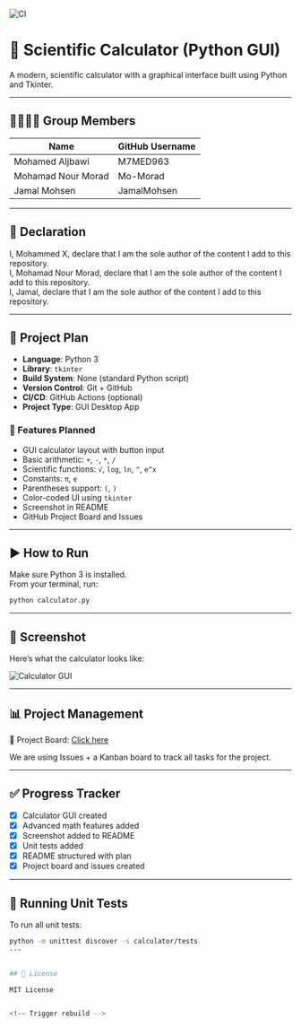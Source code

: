 ![CI](https://github.com/Mo-Morad/cli-calc-python/actions/workflows/python-ci.yml/badge.svg)

# 🧮 Scientific Calculator (Python GUI)

A modern, scientific calculator with a graphical interface built using Python and Tkinter.

---

## 👨‍👩‍👧‍👦 Group Members

| Name              | GitHub Username        |
|-------------------|------------------------|
| Mohamed Aljbawi   | M7MED963               |
| Mohamad Nour Morad| Mo-Morad               |
| Jamal Mohsen      | JamalMohsen            |

---

## 📜 Declaration

I, Mohammed X, declare that I am the sole author of the content I add to this repository.  
I, Mohamad Nour Morad, declare that I am the sole author of the content I add to this repository.  
I, Jamal, declare that I am the sole author of the content I add to this repository.  

---

## 📌 Project Plan

- **Language**: Python 3
- **Library**: `tkinter`
- **Build System**: None (standard Python script)
- **Version Control**: Git + GitHub
- **CI/CD**: GitHub Actions (optional)
- **Project Type**: GUI Desktop App

### 🔧 Features Planned

- GUI calculator layout with button input
- Basic arithmetic: `+`, `-`, `*`, `/`
- Scientific functions: `√`, `log`, `ln`, `^`, `e^x`
- Constants: `π`, `e`
- Parentheses support: `(`, `)`
- Color-coded UI using `tkinter`
- Screenshot in README
- GitHub Project Board and Issues

---

## ▶️ How to Run

Make sure Python 3 is installed.  
From your terminal, run:

```bash
python calculator.py
```

---

## 📸 Screenshot

Here’s what the calculator looks like:

![Calculator GUI](calculator-screenshot.png)

---

## 📊 Project Management

🔗 Project Board: [Click here](https://github.com/M7MED963/scientific-calculator/projects/1)


We are using Issues + a Kanban board to track all tasks for the project.

---

## ✅ Progress Tracker

- [x] Calculator GUI created
- [x] Advanced math features added
- [x] Screenshot added to README
- [x] Unit tests added
- [x] README structured with plan
- [x] Project board and issues created

---

## 🧪 Running Unit Tests

To run all unit tests:

```bash
python -m unittest discover -s calculator/tests
---


## 📄 License

MIT License


<!-- Trigger rebuild -->
